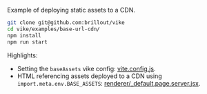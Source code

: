 Example of deploying static assets to a CDN.

```bash
git clone git@github.com:brillout/vike
cd vike/examples/base-url-cdn/
npm install
npm run start
```

Highlights:
 - Setting the `baseAssets` vike config: [vite.config.js](vite.config.js).
 - HTML referencing assets deployed to a CDN using `import.meta.env.BASE_ASSETS`: [renderer/_default.page.server.jsx](renderer/_default.page.server.jsx).
